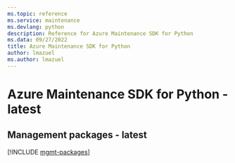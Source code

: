 ```yaml
---
ms.topic: reference
ms.service: maintenance
ms.devlang: python
description: Reference for Azure Maintenance SDK for Python
ms.data: 09/27/2022
title: Azure Maintenance SDK for Python
author: lmazuel
ms.author: lmazuel
---
```

# Azure Maintenance SDK for Python - latest

## Management packages - latest
[!INCLUDE [mgmt-packages](maintenance-mgmt-index.md)]
